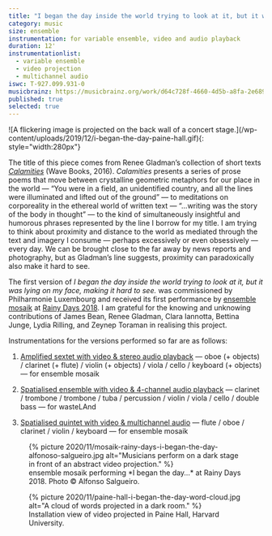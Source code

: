 ```yaml
---
title: "I began the day inside the world trying to look at it, but it was lying on my face, making it hard to see."
category: music
size: ensemble
instrumentation: for variable ensemble, video and audio playback
duration: 12'
instrumentationlist:
  - variable ensemble
  - video projection
  - multichannel audio
iswc: T-927.099.931-0
musicbrainz: https://musicbrainz.org/work/d64c728f-4660-4d5b-a8fa-2e689456264e
published: true
selected: true
---
```


<p class="aligncenter" markdown="1">
  ![A flickering image is projected on the back wall of a concert stage.](/wp-content/uploads/2019/12/i-began-the-day-paine-hall.gif){: style="width:280px"}
</p>

The title of this piece comes from Renee Gladman’s collection of short texts [_Calamities_][cs] (Wave Books, 2016). _Calamities_ presents a series of prose poems that move between crystalline geometric metaphors for our place in the world — “You were in a field, an unidentified country, and all the lines were illuminated and lifted out of the ground” — to meditations on corporeality in the ethereal world of written text — “…writing was the story of the body in thought” — to the kind of simultaneously insightful and humorous phrases represented by the line I borrow for my title. I am trying to think about proximity and distance to the world as mediated through the text and imagery I consume — perhaps excessively or even obsessively — every day. We can be brought close to the far away by news reports and photography, but as Gladman’s line suggests, proximity can paradoxically also make it hard to see.

The first version of _I began the day inside the world trying to look at it, but it was lying on my face, making it hard to see._ was commissioned by Philharmonie Luxembourg and received its first performance by [ensemble mosaik][em] at [Rainy Days 2018][rd]. I am grateful for the knowing and unknowing contributions of James Bean, Renee Gladman, Clara Iannotta, Bettina Junge, Lydia Rilling, and Zeynep Toraman in realising this project.

Instrumentations for the versions performed so far are as follows:

1.  <u>Amplified sextet with video & stereo audio playback</u> — oboe (+ objects) / clarinet (+ flute) / violin (+ objects) / viola / cello / keyboard (+ objects) — for ensemble mosaik

2. <u>Spatialised ensemble with video & 4-channel audio playback</u> — clarinet / trombone / trombone / tuba / percussion / violin / viola / cello / double bass — for wasteLAnd

3. <u>Spatialised quintet with video & multichannel audio</u> — flute / oboe / clarinet / violin / keyboard — for ensemble mosaik

<figure markdown="1">
{% picture 2020/11/mosaik-rainy-days-i-began-the-day-alfonoso-salgueiro.jpg alt="Musicians perform on a dark stage in front of an abstract video projection." %}
<figcaption markdown="1">
ensemble mosaik performing *I began the day…* at Rainy Days 2018. Photo © Alfonso Salgueiro.
</figcaption>
</figure>

<figure markdown="1">
{% picture 2020/11/paine-hall-i-began-the-day-word-cloud.jpg alt="A cloud of words projected in a dark room." %}
<figcaption markdown="1">
Installation view of video projected in Paine Hall, Harvard University.
</figcaption>
</figure>

[cs]: http://www.wavepoetry.com/products/calamities
[em]: http://www.ensemble-mosaik.de/
[rd]: www.rainydays.lu/2018/
